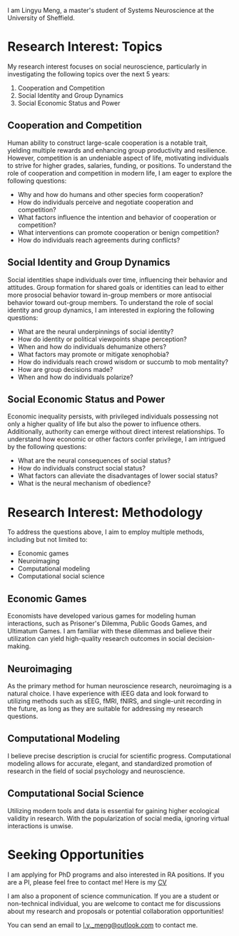 I am Lingyu Meng, a master's student of Systems Neuroscience at the University of Sheffield.
# Research Interest: Topics
My research interest focuses on social neuroscience, particularly in investigating the following topics over the next 5 years:
1. Cooperation and Competition
2. Social Identity and Group Dynamics
3. Social Economic Status and Power
## Cooperation and Competition
Human ability to construct large-scale cooperation is a notable trait, yielding multiple rewards and enhancing group productivity and resilience. However, competition is an undeniable aspect of life, motivating individuals to strive for higher grades, salaries, funding, or positions. To understand the role of cooperation and competition in modern life, I am eager to explore the following questions:
- Why and how do humans and other species form cooperation?
- How do individuals perceive and negotiate cooperation and competition?
- What factors influence the intention and behavior of cooperation or competition?
- What interventions can promote cooperation or benign competition?
- How do individuals reach agreements during conflicts?
## Social Identity and Group Dynamics
Social identities shape individuals over time, influencing their behavior and attitudes. Group formation for shared goals or identities can lead to either more prosocial behavior toward in-group members or more antisocial behavior toward out-group members. To understand the role of social identity and group dynamics, I am interested in exploring the following questions:
- What are the neural underpinnings of social identity?
- How do identity or political viewpoints shape perception?
- When and how do individuals dehumanize others?
- What factors may promote or mitigate xenophobia?
- How do individuals reach crowd wisdom or succumb to mob mentality?
- How are group decisions made?
- When and how do individuals polarize?
## Social Economic Status and Power
Economic inequality persists, with privileged individuals possessing not only a higher quality of life but also the power to influence others. Additionally, authority can emerge without direct interest relationships. To understand how economic or other factors confer privilege, I am intrigued by the following questions:
- What are the neural consequences of social status?
- How do individuals construct social status?
- What factors can alleviate the disadvantages of lower social status?
- What is the neural mechanism of obedience?
# Research Interest: Methodology
To address the questions above, I aim to employ multiple methods, including but not limited to:
- Economic games
- Neuroimaging
- Computational modeling
- Computational social science
## Economic Games
Economists have developed various games for modeling human interactions, such as Prisoner's Dilemma, Public Goods Games, and Ultimatum Games. I am familiar with these dilemmas and believe their utilization can yield high-quality research outcomes in social decision-making.
## Neuroimaging
As the primary method for human neuroscience research, neuroimaging is a natural choice. I have experience with iEEG data and look forward to utilizing methods such as sEEG, fMRI, fNIRS, and single-unit recording in the future, as long as they are suitable for addressing my research questions.
## Computational Modeling
I believe precise description is crucial for scientific progress. Computational modeling allows for accurate, elegant, and standardized promotion of research in the field of social psychology and neuroscience.
## Computational Social Science
Utilizing modern tools and data is essential for gaining higher ecological validity in research. With the popularization of social media, ignoring virtual interactions is unwise.
# Seeking Opportunities
I am applying for PhD programs and also interested in RA positions. If you are a PI, please feel free to contact me! Here is my [CV](https://github.com/Lingyu-Meng/Lingyu-Meng/blob/b0160480eefd84e6b6cd8607d3d5240e9f32dfca/L.-Y.%20M.%20CV.pdf)

I am also a proponent of science communication. If you are a student or non-technical individual, you are welcome to contact me for discussions about my research and proposals or potential collaboration opportunities!

You can send an email to l.y._meng@outlook.com to contact me.
